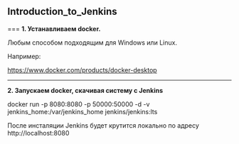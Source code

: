 ## Introduction_to_Jenkins
===
**1. Устанавливаем docker.**

Любым способом подходящим для Windows или Linux.

Например:

https://www.docker.com/products/docker-desktop


---
**2. Запускаем docker, скачивая систему с Jenkins**


docker run -p 8080:8080 -p 50000:50000 -d -v jenkins_home:/var/jenkins_home jenkins/jenkins:lts


После инсталяции Jenkins будет крутится локально по адресу  http://localhost:8080
